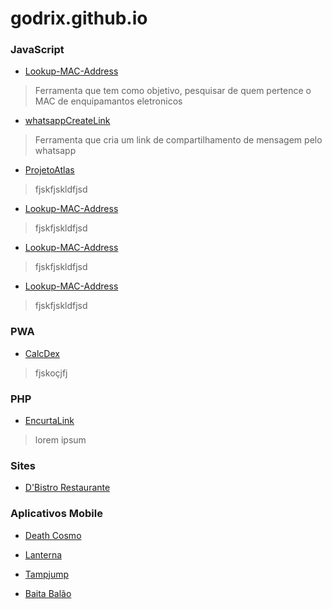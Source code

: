 # godrix.github.io

### JavaScript
  * [Lookup-MAC-Address](https://github.com/godrix/Lookup-MAC-Address)
  >Ferramenta que tem como objetivo, pesquisar de quem pertence o MAC de enquipamantos eletronicos
  
  * [whatsappCreateLink](https://github.com/godrix/whatsappCreateLink)
  >Ferramenta que cria um link de compartilhamento de mensagem pelo whatsapp
  
  * [ProjetoAtlas](https://godrix.github.io/ProjetoAtlas/)
  >fjskfjskldfjsd
  
  * [Lookup-MAC-Address](https://github.com/godrix/Lookup-MAC-Address)
  >fjskfjskldfjsd
  
  * [Lookup-MAC-Address](https://github.com/godrix/Lookup-MAC-Address)
  >fjskfjskldfjsd
  
  * [Lookup-MAC-Address](https://github.com/godrix/Lookup-MAC-Address)
  >fjskfjskldfjsd
  
### PWA
  * [CalcDex](https://github.com/godrix/CalcDex/)
  >fjskoçjfj
  
### PHP
  * [EncurtaLink](https://github.com/godrix/EncurtadorDeLinks)
  >lorem ipsum
  
### Sites
  * [D'Bistro Restaurante](https://github.com/godrix/dbistrorestaurante)
  >

### Aplicativos Mobile
  * [Death Cosmo](https://play.google.com/store/apps/details?id=com.renovation.death)
  >
   * [Lanterna](https://play.google.com/store/apps/details?id=com.godrix.landerna)
  >
   * [Tampjump](https://play.google.com/store/apps/details?id=org.godotengine.tampjump)
  >
   * [Baita Balão](https://play.google.com/store/apps/details?id=com.renovation.baitabalaotest)
  >
